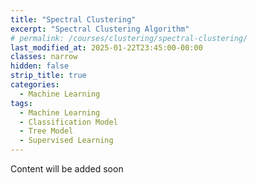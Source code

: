 ```yaml
---
title: "Spectral Clustering"
excerpt: "Spectral Clustering Algorithm"
# permalink: /courses/clustering/spectral-clustering/
last_modified_at: 2025-01-22T23:45:00-00:00
classes: narrow
hidden: false
strip_title: true
categories:
  - Machine Learning
tags: 
  - Machine Learning
  - Classification Model
  - Tree Model
  - Supervised Learning
---
```

Content will be added soon